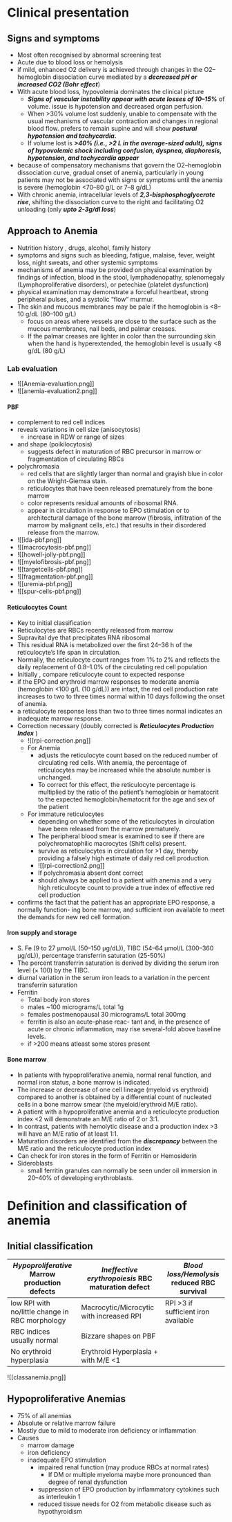 # Clinical presentation 
## Signs and symptoms 
* Most often recognised by abnormal screening test 
* Acute due to blood loss or hemolysis 
* if mild, enhanced O2 delivery is achieved through changes in the O2–hemoglobin dissociation curve mediated by a ***decreased pH or increased CO2 (Bohr effect***)
* With acute blood loss, hypovolemia dominates the clinical picture 
	* ***Signs of vascular instability appear with acute losses of 10–15%*** of volume. issue is hypotension and decreased organ perfusion.
	* When >30%  volume lost suddenly,  unable to compensate with the usual mechanisms of vascular contraction and changes in regional blood flow.  prefers to remain supine and will show ***postural hypotension and tachycardia.***
	* If  volume lost is ***>40% (i.e., >2 L in the average-sized adult), signs of hypovolemic shock including confusion, dyspnea, diaphoresis, hypotension, and tachycardia appear***
* because of  compensatory mechanisms that govern the O2–hemoglobin dissociation curve,  gradual onset of anemia, particularly in young patients may not be associated with signs or symptoms until the anemia is severe (hemoglobin <70–80 g/L or 7–8 g/dL)
* With chronic anemia, intracellular levels of ***2,3-bisphosphoglycerate rise***, shifting the dissociation curve to the right and facilitating O2 unloading (only ***upto 2-3g/dl loss***)

## Approach to Anemia 
* Nutrition history , drugs, alcohol, family history 
* symptoms and signs such as bleeding, fatigue, malaise, fever, weight loss, night sweats, and other systemic symptoms 
* mechanisms of anemia may be provided on physical examination by findings of infection, blood in the stool, lymphadenopathy, splenomegaly (Lymphoproliferative disorders), or petechiae (platelet dysfunction)
* physical examination may demonstrate a forceful heartbeat, strong peripheral pulses, and a systolic “flow” murmur. 
* The skin and mucous membranes may be pale if the hemoglobin is <8–10 g/dL (80–100 g/L)
	* focus on areas where vessels are close to the surface such as the mucous membranes, nail beds, and palmar creases. 
	* If the palmar creases are lighter in color than the surrounding skin when the hand is hyperextended, the hemoglobin level is usually <8 g/dL (80 g/L)
### Lab evaluation 
* ![[Anemia-evaluation.png]]
* ![[anemia-evaluation2.png]]
#### PBF
* complement to red cell indices 
* reveals variations in cell size (anisocytosis)
	* increase in RDW or range of sizes
* and shape (poikilocytosis)
	* suggests defect in maturation of RBC precursor in marrow or fragmentation of circulating RBCs 
* polychromasia 
	* red cells that are slightly larger than normal and grayish blue in color on the Wright-Giemsa stain.
	* reticulocytes that have been released prematurely from the bone marrow 
	* color represents residual amounts of ribosomal RNA. 
	* appear in circulation in response to EPO stimulation or to architectural damage of the bone marrow (fibrosis, infiltration of the marrow by malignant cells, etc.) that results in their disordered release from the marrow.
* ![[ida-pbf.png]]
* ![[macrocytosis-pbf.png]]
* ![[howell-jolly-pbf.png]]
* ![[myelofibrosis-pbf.png]]
* ![[targetcells-pbf.png]]
* ![[fragmentation-pbf.png]]
* ![[uremia-pbf.png]]
* ![[spur-cells-pbf.png]]
#### Reticulocytes Count 
* Key to initial classification 
* Reticulocytes are RBCs recently released from marrow 
* Supravital dye that precipitates RNA ribosomal 
* This residual RNA is metabolized over the first 24–36 h of the reticulocyte’s life span in circulation.
* Normally, the reticulocyte count ranges from 1% to 2% and reflects the daily replacement of 0.8–1.0% of the circulating red cell population
* Initially , compare reticulocyte count to expected response 
* if the EPO and erythroid marrow responses to moderate anemia (hemoglobin <100 g/L (10 g/dL)) are intact, the red cell production rate increases to two to three times normal within 10 days following the onset of anemia.
* a reticulocyte response less than two to three times normal indicates an inadequate marrow response.
* Correction necessary (doubly corrected is ***Reticulocytes Production Index*** )
	* ![[rpi-correction.png]]
	* For Anemia 
		* adjusts the reticulocyte count based on the reduced number of circulating red cells. With anemia, the percentage of reticulocytes may be increased while the absolute number is unchanged. 
		* To correct for this effect, the reticulocyte percentage is multiplied by the ratio of the patient’s hemoglobin or hematocrit to the expected hemoglobin/hematocrit for the age and sex of the patient
	* For immature reticulocytes 
		* depending on whether some of the reticulocytes in circulation have been released from the marrow prematurely. 
		* The peripheral blood smear is examined to see if there are polychromatophilic macrocytes (Shift cells) present.
		* survive as reticulocytes in circulation for >1 day, thereby providing a falsely high estimate of daily red cell production.
		* ![[rpi-correction2.png]]
		* If polychromasia absent dont correct 
		* should always be applied to a patient with anemia and a very high reticulocyte count to provide a true index of effective red cell production
* confirms the fact that the patient has an appropriate EPO response, a normally function- ing bone marrow, and sufficient iron available to meet the demands for new red cell formation.
#### Iron supply and storage 
* S. Fe (9 to 27 μmol/L (50–150 μg/dL)), TIBC (54–64 μmol/L (300–360 μg/dL)), percentage transferrin saturation (25-50%)
* The percent transferrin saturation is derived by dividing the serum iron level (× 100) by the TIBC.
* diurnal variation in the serum iron leads to a variation in the percent transferrin saturation 
* Ferritin
	* Total body iron stores
	* males ~100 micrograms/L total 1g
	* females postmenopausal 30 micrograms/L total 300mg 
	* ferritin is also an acute-phase reac- tant and, in the presence of acute or chronic inflammation, may rise several-fold above baseline levels.
	* if >200 means atleast some stores present 
#### Bone marrow 
* In patients with hypoproliferative anemia, normal renal function, and normal iron status, a bone marrow is indicated.
* The increase or decrease of one cell lineage (myeloid vs erythroid) compared to another is obtained by a differential count of nucleated cells in a bone marrow smear (the myeloid/erythroid M/E ratio).
* A patient with a hypoproliferative anemia and a reticulocyte production index <2 will demonstrate an M/E ratio of 2 or 3:1. 
* In contrast, patients with hemolytic disease and a production index >3 will have an M/E ratio of at least 1:1.
* Maturation disorders are identified from the ***discrepancy*** between the M/E ratio and the reticulocyte production index
* Can check for iron stores in the form of Ferritin or Hemosiderin
* Sideroblasts
	* small ferritin granules can normally be seen under oil immersion in 20–40% of developing erythroblasts.

# Definition and classification of anemia 
## Initial classification 

| ***Hypoproliferative***  Marrow production defects | ***Ineffective erythropoiesis*** RBC maturation defect | ***Blood loss/Hemolysis*** reduced RBC survival |
| -------------------------------------------------- | ------------------------------------------------------ | ----------------------------------------------- |
| low RPI with no/little change in RBC morphology    | Macrocytic/Microcytic with increased RPI               | RPI >3 if sufficient iron available             |
| RBC indices usually normal                         | Bizzare shapes on PBF                                  |                                                 |
| No erythroid hyperplasia                           | Erythroid Hyperplasia + with M/E <1                    |                                                 |
![[classanemia.png]]
## Hypoproliferative Anemias
* 75% of all anemias 
* Absolute or relative marrow failure 
* Mostly due to mild to moderate iron deficiency or inflammation 
* Causes 
	* marrow damage 
	* iron deficiency 
	* inadequate EPO stimulation
		* impaired renal function (may produce RBCs at normal rates)
			* If DM or multiple myeloma maybe more pronounced than degree of renal dysfunction 
		* suppression of EPO production by inflammatory cytokines such as interleukin 1
		* reduced tissue needs for O2 from metabolic disease such as hypothyroidism